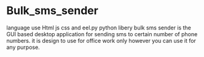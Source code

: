 # Bulk_sms_sender
language use Html js css and eel.py python libery
bulk sms sender is the GUI based desktop application for sending sms to certain number of phone numbers.
it is design to use for office work only however you can use it for any purpose.

